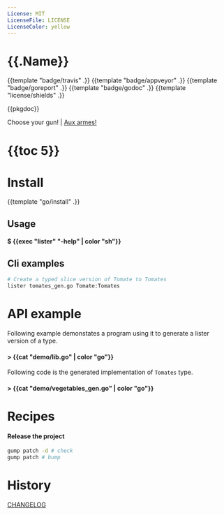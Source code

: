 ```yaml
---
License: MIT
LicenseFile: LICENSE
LicenseColor: yellow
---
```

# {{.Name}}

{{template "badge/travis" .}} {{template "badge/appveyor" .}} {{template "badge/goreport" .}} {{template "badge/godoc" .}} {{template "license/shields" .}}

{{pkgdoc}}

Choose your gun! | [Aux armes!](https://www.youtube.com/watch?v=hD-wD_AMRYc&t=7)

# {{toc 5}}

# Install
{{template "go/install" .}}

## Usage

#### $ {{exec "lister" "-help" | color "sh"}}

## Cli examples

```sh
# Create a typed slice version of Tomate to Tomates
lister tomates_gen.go Tomate:Tomates
```
# API example

Following example demonstates a program using it to generate a lister version of a type.

#### > {{cat "demo/lib.go" | color "go"}}

Following code is the generated implementation of `Tomates` type.

#### > {{cat "demo/vegetables_gen.go" | color "go"}}

# Recipes

#### Release the project

```sh
gump patch -d # check
gump patch # bump
```

# History

[CHANGELOG](CHANGELOG.md)

